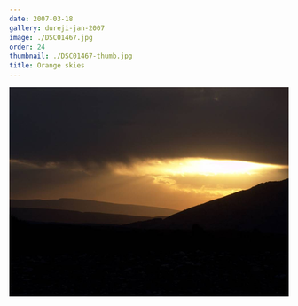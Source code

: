 ```yaml
---
date: 2007-03-18
gallery: dureji-jan-2007
image: ./DSC01467.jpg
order: 24
thumbnail: ./DSC01467-thumb.jpg
title: Orange skies
---
```


![Orange skies](./DSC01467.jpg)